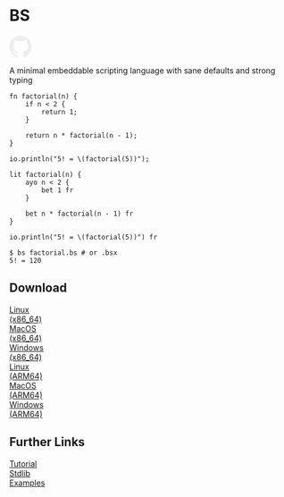 # BS

<a href='https://github.com/shoumodip/bs' class='github-icon'>
<svg viewBox='0 0 1024 1024' width='40' height='40'>
<path fill='#EEEEEE' d='M512 0C229.2 0 0 229.2 0 512c0 226.5 146.9 418.2 350.2 485.6 25.6 4.7 35-11.1 35-24.7v-86.8c-142.5 31-172.5-61.7-172.5-61.7-23.3-59.2-57-74.9-57-74.9-46.7-31.9 3.6-31.2 3.6-31.2 51.6 3.6 78.7 52.9 78.7 52.9 45.9 78.6 120.3 55.9 149.6 42.7 4.7-33.2 17.9-56 32.7-68.9-113.9-12.9-233.6-57-233.6-253.5 0-56 20-101.8 52.9-137.6-5.1-13-22.9-64.8 5.1-135.1 0 0 43.1-13.7 141.4 52.9 41-11.4 85.3-17 129.4-17 44.1 0 88.4 5.6 129.4 17 98.4-66.6 141.4-52.9 141.4-52.9 28.1 70.3 10.2 122.1 5.1 135.1 33 35.8 52.9 81.6 52.9 137.6 0 196.9-120 240.4-234.1 253.2 18.3 15.6 34.7 46.4 34.7 93.6v138.8c0 13.7 9.4 29.4 35 24.7C877.1 930.2 1024 738.5 1024 512 1024 229.2 794.8 0 512 0z'/>
</svg>
</a>

A minimal embeddable scripting language with sane defaults and strong typing

```bs
fn factorial(n) {
    if n < 2 {
        return 1;
    }

    return n * factorial(n - 1);
}

io.println("5! = \(factorial(5))");
```
```bsx
lit factorial(n) {
    ayo n < 2 {
        bet 1 fr
    }

    bet n * factorial(n - 1) fr
}

io.println("5! = \(factorial(5))") fr
```

```console
$ bs factorial.bs # or .bsx
5! = 120
```

## Download

<div class="links">
<div class="link">
<a href="https://github.com/shoumodip/bs/releases/latest/download/bs-linux-x86_64.zip" download>Linux<br>(x86_64)</a>
</div>
<div class="link">
<a href="https://github.com/shoumodip/bs/releases/latest/download/bs-macos-x86_64.zip" download>MacOS<br>(x86_64)</a>
</div>
<div class="link">
<a href="https://github.com/shoumodip/bs/releases/latest/download/bs-windows-x86_64.zip" download>Windows<br>(x86_64)</a>
</div>
<div class="link">
<a href="https://github.com/shoumodip/bs/releases/latest/download/bs-linux-arm64.zip" download>Linux<br>(ARM64)</a>
</div>
<div class="link">
<a href="https://github.com/shoumodip/bs/releases/latest/download/bs-macos-arm64.zip" download>MacOS<br>(ARM64)</a>
</div>
<div class="link">
<a href="https://github.com/shoumodip/bs/releases/latest/download/bs-windows-arm64.zip" download>Windows<br>(ARM64)</a>
</div>
</div>

## Further Links

<div class="links">
<div class="link">
<a href="tutorial.html">Tutorial</a>
</div>
<div class="link">
<a href="stdlib.html">Stdlib</a>
</div>
<div class="link">
<a href="examples.html">Examples</a>
</div>
</div>

<!-- no-navigation -->
